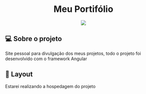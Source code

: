 <h1 align="center">Meu Portifólio</h1>
<p align="center">
  <img src="https://img.shields.io/static/v1?label=STATUS&message=EM DESENVOLVIMENTO&color=green&style=for-the-badge&logo="/>
</p>

## 💻 Sobre o projeto
Site pessoal para divulgação dos meus projetos, todo o projeto foi desenvolvido com o framework Angular

## 🎨 Layout
Estarei realizando a hospedagem do projeto

